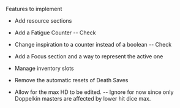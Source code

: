 Features to implement

* Add resource sections

* Add a Fatigue Counter -- Check

* Change inspiration to a counter instead of a boolean -- Check

* Add a Focus section and a way to represent the active one

* Manage inventory slots

* Remove the automatic resets of Death Saves

* Allow for the max HD to be edited. -- Ignore for now since only Doppelkin masters are affected by lower hit dice max.